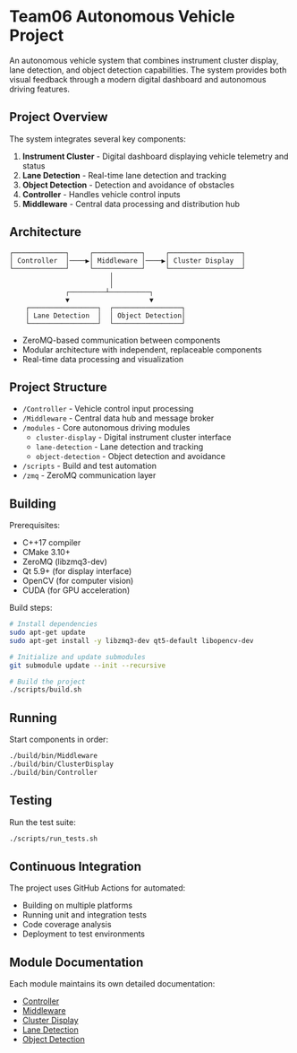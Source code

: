 # Team06 Autonomous Vehicle Project

An autonomous vehicle system that combines instrument cluster display, lane detection, and object detection capabilities. The system provides both visual feedback through a modern digital dashboard and autonomous driving features.

## Project Overview

The system integrates several key components:

1. **Instrument Cluster** - Digital dashboard displaying vehicle telemetry and status
2. **Lane Detection** - Real-time lane detection and tracking
3. **Object Detection** - Detection and avoidance of obstacles
4. **Controller** - Handles vehicle control inputs
5. **Middleware** - Central data processing and distribution hub

## Architecture

```
┌─────────────┐     ┌────────────┐     ┌──────────────────┐
│ Controller  │────▶│ Middleware │────▶│ Cluster Display  │
└─────────────┘     └────────────┘     └──────────────────┘
                         │
                         │
              ┌─────────┴──────────┐
              ▼                    ▼
    ┌─────────────────┐  ┌─────────────────┐
    │ Lane Detection  │  │ Object Detection│
    └─────────────────┘  └─────────────────┘
```

- ZeroMQ-based communication between components
- Modular architecture with independent, replaceable components
- Real-time data processing and visualization

## Project Structure

- `/Controller` - Vehicle control input processing
- `/Middleware` - Central data hub and message broker
- `/modules` - Core autonomous driving modules
  - `cluster-display` - Digital instrument cluster interface
  - `lane-detection` - Lane detection and tracking
  - `object-detection` - Object detection and avoidance
- `/scripts` - Build and test automation
- `/zmq` - ZeroMQ communication layer

## Building

Prerequisites:
- C++17 compiler
- CMake 3.10+
- ZeroMQ (libzmq3-dev)
- Qt 5.9+ (for display interface)
- OpenCV (for computer vision)
- CUDA (for GPU acceleration)

Build steps:
```bash
# Install dependencies
sudo apt-get update
sudo apt-get install -y libzmq3-dev qt5-default libopencv-dev

# Initialize and update submodules
git submodule update --init --recursive

# Build the project
./scripts/build.sh
```

## Running

Start components in order:
```bash
./build/bin/Middleware
./build/bin/ClusterDisplay
./build/bin/Controller
```

## Testing

Run the test suite:
```bash
./scripts/run_tests.sh
```

## Continuous Integration

The project uses GitHub Actions for automated:
- Building on multiple platforms
- Running unit and integration tests
- Code coverage analysis
- Deployment to test environments

## Module Documentation

Each module maintains its own detailed documentation:
- [Controller](Controller/README.md)
- [Middleware](Middleware/README.md)
- [Cluster Display](modules/cluster-display/README.md)
- [Lane Detection](modules/lane-detection/README.md)
- [Object Detection](modules/object-detection/README.md)
